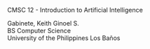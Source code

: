 CMSC 12 - Introduction to Artificial Intelligence

Gabinete, Keith Ginoel S. <br />
BS Computer Science <br />
University of the Philippines Los Baños <br />
